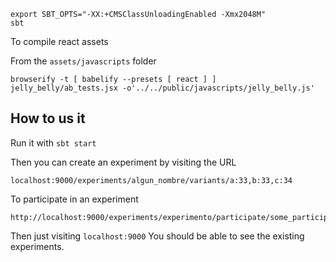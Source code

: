 
```
export SBT_OPTS="-XX:+CMSClassUnloadingEnabled -Xmx2048M"
sbt
```


To compile react assets

From the `assets/javascripts` folder
```
browserify -t [ babelify --presets [ react ] ]  jelly_belly/ab_tests.jsx -o'../../public/javascripts/jelly_belly.js'
```

## How to us it

Run it with ``sbt start``

Then you can create an experiment by visiting the URL

```
localhost:9000/experiments/algun_nombre/variants/a:33,b:33,c:34
```

To participate in an experiment

```
http://localhost:9000/experiments/experimento/participate/some_participant
```

Then just visiting `localhost:9000` You should be able to see the existing experiments.